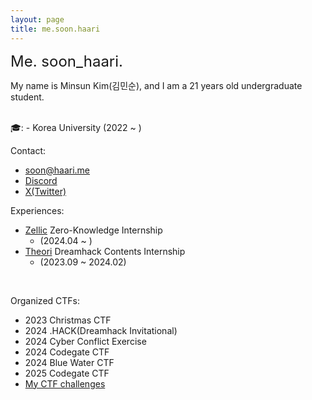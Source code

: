 ```yaml
---
layout: page
title: me.soon.haari
---
```


<font size="5em">Me. soon_haari.</font>

My name is Minsun Kim(김민순), and I am a 21 years old undergraduate student.

<br>
🎓:
- Korea University (2022 ~ )
<br>

Contact:
- [soon@haari.me](mailto:soon@haari.me)
- [Discord](http://discordapp.com/users/754753564487843861/)
- [X(Twitter)](https://x.com/ah_p_uh)

Experiences:
- [Zellic](https://www.zellic.io/) Zero-Knowledge Internship 
	- (2024.04 ~ )
- [Theori](https://theori.io/) Dreamhack Contents Internship
	- (2023.09 ~ 2024.02)

<br>

Organized CTFs:
- 2023 Christmas CTF
- 2024 .HACK(Dreamhack Invitational)
- 2024 Cyber Conflict Exercise
- 2024 Codegate CTF
- 2024 Blue Water CTF
- 2025 Codegate CTF
- [My CTF challenges](https://github.com/soon-haari/my-ctf-challenges)
